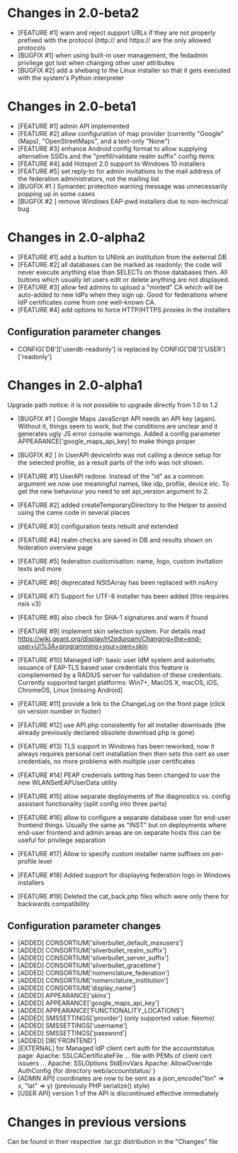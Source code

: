 Changes in 2.0-beta2
====================
- [FEATURE #1]  warn and reject support URLs if they are not properly prefixed
                with the protocol (http:// and https:// are the only allowed
                protocols
- [BUGFIX  #1]  when using built-in user management, the fedadmin privilege got
                lost when changing other user attributes
- [BUGFIX  #2]  add a shebang to the Linux installer so that it gets executed
                with the system's Python interpreter

Changes in 2.0-beta1
====================
- [FEATURE #1]  admin API implemented
- [FEATURE #2]  allow configuration of map provider (currently "Google" (Maps),
                "OpenStreetMaps", and a text-only "None")
- [FEATURE #3]  enhance Android config format to allow supplying alternative SSIDs
                and the "prefill/validate realm suffix" config items
- [FEATURE #4]  add Hotspot 2.0 support to Windows 10 installers
- [FEATURE #5]  set reply-to for admin invitations to the mail address of the
                federation administrators, not the mailing list
- [BUGFIX #1 ]  Symantec protection warning message was unnecessarily popping up in some cases
- [BUGFIX #2 ]  remove Windows EAP-pwd installers due to non-technical bug
                
Changes in 2.0-alpha2
=====================
- [FEATURE #1]  add a button to UNlink an institution from the external DB
- [FEATURE #2]  all databases can be marked as readonly; the code will never
                execute anything else than SELECTs on those databases then. All
                buttons which usually let users edit or delete anything are not
                displayed.
- [FEATURE #3]  allow fed admins to upload a "minted" CA which will be auto-added
                to new IdPs when they sign up. Good for federations where IdP
                certificates come from one well-known CA.
- [FEATURE #4]  add options to force HTTP/HTTPS proxies in the installers

Configuration parameter changes
-------------------------------
- CONFIG['DB']['userdb-readonly'] is replaced by CONFIG['DB']['USER']['readonly']

Changes in 2.0-alpha1
=====================

Upgrade path notice: it is not possible to upgrade directly from 1.0 to 1.2

- [BUGFIX #1 ]  Google Maps JavaScript API needs an API key (again). Without it,
                things seem to work, but the conditions are unclear and it
                generates ugly JS error console warnings. Added a config
                parameter APPEARANCE['google_maps_api_key] to make things proper
- [BUGFIX #2 ]  In UserAPI deviceInfo was not calling a device setup for the selected
                profile, as a result parts of the info was not shown.
- [FEATURE #1]  UserAPI redone. Instead of the "id" as a common argument we now use
                meaningful names, like idp, profile, device etc.
                To get the new behaviour you need to set api_version argument to 2.
- [FEATURE #2]  added createTemporaryDirectory to the Helper to avoind using the came code in several places
- [FEATURE #3]  configuration tests rebuilt and extended
- [FEATURE #4]  realm checks are saved in DB and results shown on federation 
                overview page
- [FEATURE #5]  federation customisation: name, logo, custom invitation texts and
                more
- [FEATURE #6]  deprecated NSISArray has been replaced with nsArry
- [FEATURE #7]  Support for UTF-8 installer has been added (this requires nsis v3)
- [FEATURE #8]  also check for SHA-1 signatures and warn if found
- [FEATURE #9]  implement skin selection system. For details read 
                https://wiki.geant.org/display/H2eduroam/Changing+the+end-user+UI%3A+programming+your+own+skin
- [FEATURE #10] Managed IdP: basic user IdM system and
                automatic issuance of EAP-TLS based user credentials
                this feature is complemented by a RADIUS server for validation
                of these credentials. Currently supported target platforms:
                Win7+, MacOS X, macOS, iOS, ChromeOS, Linux [missing Android]
- [FEATURE #11] provide a link to the ChangeLog on the front page (click on
                version number in footer)
- [FEATURE #12] use API.php consistently for all installer downloads (the already
                previously declared obsolete download.php is gone)
- [FEATURE #13] TLS support in Windows has been reworked, now it always requires personal cert
                installation then then sets this cert as user credentials, no more problems with
                multiple user certificates
- [FEATURE #14] PEAP credenials setting has been changed to use the new WLANSetEAPUserData utility
- [FEATURE #15] allow separate deployments of the diagnostics vs. config assistant
                functionality (split config into three parts)
- [FEATURE #16] allow to configure a separate database user for end-user
                frontend things. Usually the same as "INST" but on deployments
                where end-user frontend and admin areas are on separate hosts
                this can be useful for privilege separation
- [FEATURE #17] Allow to specify custom installer name suffixes on per-profile
                level
- [FEATURE #18] Added support for displaying federation logo in Windows installers

- [FEATURE #19] Deleted the cat_back.php files which were only there for backwards compatibility


Configuration parameter changes
-------------------------------

- [ADDED]     CONSORTIUM['silverbullet_default_maxusers']
- [ADDED]     CONSORTIUM['silverbullet_realm_suffix']
- [ADDED]     CONSORTIUM['silverbullet_server_suffix']
- [ADDED]     CONSORTIUM['silverbullet_gracetime']
- [ADDED]     CONSORTIUM['nomenclature_federation']
- [ADDED]     CONSORTIUM['nomenclature_institution']
- [ADDED]     CONSORTIUM['display_name']
- [ADDED]     APPEARANCE['skins']
- [ADDED]     APPEARANCE['google_maps_api_key']
- [ADDED]     APPEARANCE['FUNCTIONALITY_LOCATIONS']
- [ADDED]     SMSSETTINGS['provider'] (only supported value: Nexmo)
- [ADDED]     SMSSETTINGS['username']
- [ADDED]     SMSSETTINGS['password']
- [ADDED]     DB['FRONTEND']
- [EXTERNAL]  for Managed IdP client cert auth for the accountstatus page:
              Apache: SSLCACertificateFile ... file with PEMs of client cert issuers ...
              Apache: SSLOptions StdEnvVars
              Apache: AllowOverride AuthConfig (for directory web/accountstatus/ )
- [ADMIN API] coordinates are now to be sent as a json_encode("lon" => x, "lat" => y)
              (previously PHP serialize() style)
- [USER API]  version 1 of the API is discontinued effective immediately


Changes in previous versions
============================
Can be found in their respective .tar.gz distribution in the "Changes" file
